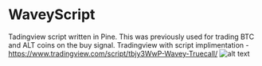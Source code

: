 # WaveyScript
Tadingview script written in Pine.
This was previously used for trading BTC and ALT coins on the buy signal.
Tradingview with script implimentation - https://www.tradingview.com/script/tbjy3WwP-Wavey-Truecall/
![alt text](https://i.imgur.com/sCWgZIs.png)

